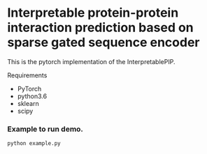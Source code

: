 # Interpretable protein-protein interaction prediction based on sparse gated sequence encoder
This is the pytorch implementation of the InterpretablePIP.

Requirements 
* PyTorch
* python3.6
* sklearn
* scipy

### Example to run demo.
```
python example.py
```
